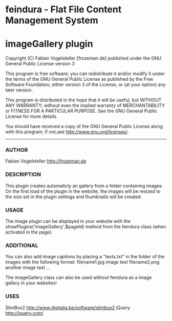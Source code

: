 feindura - Flat File Content Management System
==============================================
imageGallery plugin
==============================================
Copyright (C) Fabian Vogelsteller [frozeman.de]
published under the GNU General Public License version 3

This program is free software;
you can redistribute it and/or modify it under the terms of the GNU General Public License as published by
the Free Software Foundation; either version 3 of the License, or (at your option) any later version.

This program is distributed in the hope that it will be useful, but WITHOUT ANY WARRANTY;
without even the implied warranty of MERCHANTABILITY or FITNESS FOR A PARTICULAR PURPOSE.
See the GNU General Public License for more details.

You should have received a copy of the GNU General Public License along with this program;
if not,see <http://www.gnu.org/licenses/>.
_____________________________________________

### AUTHOR
Fabian Vogelsteller <http://frozeman.de>


### DESCRIPTION
This plugin creates automaticly an gallery from a folder containing images. On the first load of the plugin in the website,
the images will be resized to the size set in the plugin settings and thumbnails will be created.


### USAGE
The image plugin can be displayed in your website with the showPlugins('imageGallery',$pageId) method from the feindura class (when activated in the page).


### ADDITIONAL
You can also add image captions by placing a "texts.txt" in the folder of the images with the following format:
filename1.jpg image text
filename2.png another image text
...

The imageGallery class can also be used without feindura as a image gallery in your websites!


### USES
SlimBox2 http://www.digitalia.be/software/slimbox2
jQuery http://jquery.com/